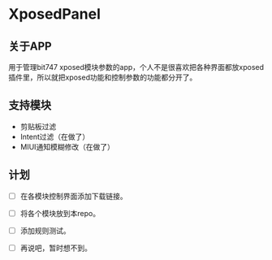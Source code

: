 # XposedPanel
## 关于APP
用于管理bit747 xposed模块参数的app，个人不是很喜欢把各种界面都放xposed插件里，所以就把xposed功能和控制参数的功能都分开了。

## 支持模块
- 剪贴板过滤
- Intent过滤（在做了）
- MIUI通知模糊修改（在做了）

## 计划

- [ ] 在各模块控制界面添加下载链接。
- [ ] 将各个模块放到本repo。
- [ ] 添加规则测试。
- [ ] 再说吧，暂时想不到。

